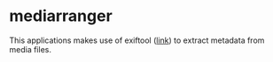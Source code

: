 # mediarranger
This applications makes use of exiftool ([link](https://exiftool.org/)) to extract metadata from media files.
